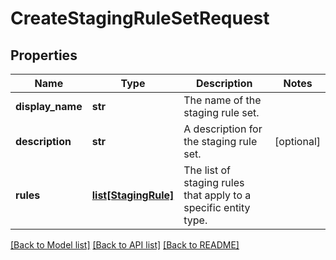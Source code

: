 # CreateStagingRuleSetRequest


## Properties
Name | Type | Description | Notes
------------ | ------------- | ------------- | -------------
**display_name** | **str** | The name of the staging rule set. | 
**description** | **str** | A description for the staging rule set. | [optional] 
**rules** | [**list[StagingRule]**](StagingRule.md) | The list of staging rules that apply to a specific entity type. | 

[[Back to Model list]](../README.md#documentation-for-models) [[Back to API list]](../README.md#documentation-for-api-endpoints) [[Back to README]](../README.md)


